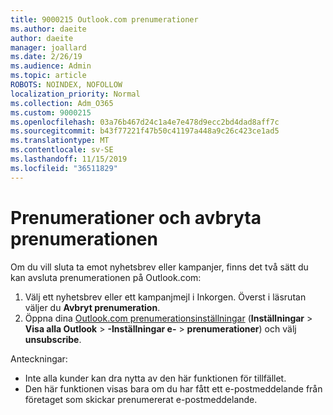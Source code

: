 ```yaml
---
title: 9000215 Outlook.com prenumerationer
ms.author: daeite
author: daeite
manager: joallard
ms.date: 2/26/19
ms.audience: Admin
ms.topic: article
ROBOTS: NOINDEX, NOFOLLOW
localization_priority: Normal
ms.collection: Adm_O365
ms.custom: 9000215
ms.openlocfilehash: 03a76b467d24c1a4e7e478d9ecc2bd4dad8aff7c
ms.sourcegitcommit: b43f77221f47b50c41197a448a9c26c423ce1ad5
ms.translationtype: MT
ms.contentlocale: sv-SE
ms.lasthandoff: 11/15/2019
ms.locfileid: "36511829"
---
```

# <a name="subscriptions-and-unsubscribing"></a>Prenumerationer och avbryta prenumerationen

Om du vill sluta ta emot nyhetsbrev eller kampanjer, finns det två sätt du kan avsluta prenumerationen på Outlook.com:

1. Välj ett nyhetsbrev eller ett kampanjmejl i Inkorgen. Överst i läsrutan väljer du **Avbryt prenumeration**.
2. Öppna dina [Outlook.com prenumerationsinställningar](https://outlook.live.com/mail/options/mail/brandsSubscriptions) (**Inställningar** > **Visa alla Outlook** > **-Inställningar e-** > **prenumerationer**) och välj **unsubscribe**.

Anteckningar:

- Inte alla kunder kan dra nytta av den här funktionen för tillfället.
- Den här funktionen visas bara om du har fått ett e-postmeddelande från företaget som skickar prenumererat e-postmeddelande.